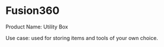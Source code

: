 # Fusion360 

Product Name: Utility Box

Use case: used for storing items and tools of your own choice.
